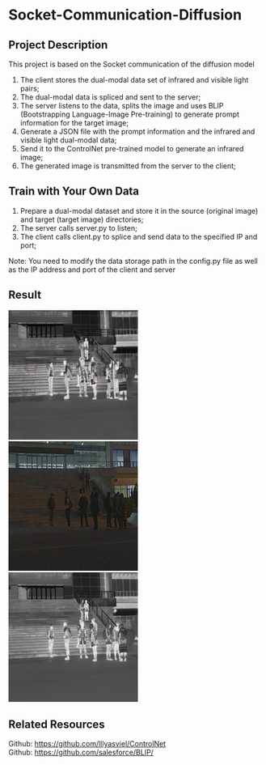 # Socket-Communication-Diffusion
## Project Description
This project is based on the Socket communication of the diffusion model
1. The client stores the dual-modal data set of infrared and visible light pairs;
2. The dual-modal data is spliced ​​and sent to the server;
3. The server listens to the data, splits the image and uses BLIP (Bootstrapping Language-Image Pre-training) to generate prompt information for the target image;
4. Generate a JSON file with the prompt information and the infrared and visible light dual-modal data;
5. Send it to the ControlNet pre-trained model to generate an infrared image;
6. The generated image is transmitted from the server to the client;
## Train with Your Own Data
1. Prepare a dual-modal dataset and store it in the source (original image) and target (target image) directories;
2. The server calls server.py to listen;
3. The client calls client.py to splice and send data to the specified IP and port;
   
Note: You need to modify the data storage path in the config.py file as well as the IP address and port of the client and server

## Result
![Generate image](https://github.com/1void1/Socket-Communication-Diffusion/blob/main/result/03983.png)
![Source image](https://github.com/1void1/Socket-Communication-Diffusion/blob/main/source/03983.png)
![Target image](https://github.com/1void1/Socket-Communication-Diffusion/blob/main/target/03983.png)


## Related Resources
Github: https://github.com/lllyasviel/ControlNet  
Github: https://github.com/salesforce/BLIP/  

